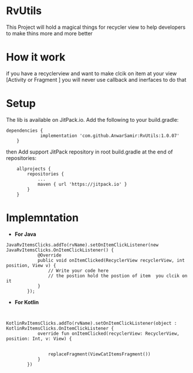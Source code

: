 # RvUtils
This Project will hold a magical things for recycler view to help developers to make thins more and more better  
# How it work 
if you have a recyclerview and want to make clcik on item at your view [Activity or Fragment ] you will never use callback and inerfaces to do that 

# Setup
The lib is available on JitPack.io. Add the following to your build.gradle:
```
dependencies {
	         implementation 'com.github.AnwarSamir:RvUtils:1.0.07'
	}
```
then 
Add support JitPack repository in root build.gradle at the end of repositories:
```
	allprojects {
		repositories {
			...
			maven { url 'https://jitpack.io' }
		}
	}
```
# Implemntation 
- **For Java**
```
JavaRvItemsClicks.addTo(rvName).setOnItemClickListener(new JavaRvItemsClicks.OnItemClickListener() {
            @Override
            public void onItemClicked(RecyclerView recyclerView, int position, View v) {
                // Write your code here 
                // the postion hold the postion of item  you clcik on it 
            }
        });
```
- **For Kotlin**

```

        KotlinRvItemsClicks.addTo(rvName).setOnItemClickListener(object : KotlinRvItemsClicks.OnItemClickListener {
            override fun onItemClicked(recyclerView: RecyclerView, position: Int, v: View) {

              
                replaceFragment(ViewCatItemsFragment())
            }
        })
```
